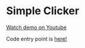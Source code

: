 # Simple Clicker

[Watch demo on Youtube](https://youtu.be/aDS5RBkpW5k)

Code entry point is [here!](https://github.com/Evileptic/SimpleClicker/blob/main/Assets/Scripts/Game.cs)
